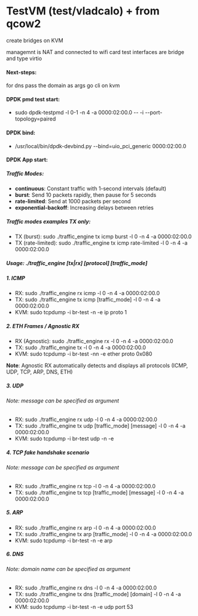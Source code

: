 # TestVM (test/vladcalo) + from qcow2
create bridges on KVM

managemnt is NAT and connected to wifi card
test interfaces are bridge and type virtio

#### Next-steps:
for dns pass the domain as args
go cli on kvm

#### DPDK pmd test start:
- sudo dpdk-testpmd -l 0-1 -n 4 -a 0000:02:00.0 -- -i --port-topology=paired

#### DPDK bind:
- /usr/local/bin/dpdk-devbind.py --bind=uio_pci_generic 0000:02:00.0

#### DPDK App start:

##### Traffic Modes:
- **continuous**: Constant traffic with 1-second intervals (default)
- **burst**: Send 10 packets rapidly, then pause for 5 seconds
- **rate-limited**: Send at 1000 packets per second
- **exponential-backoff**: Increasing delays between retries

##### Traffic modes examples TX only:
- TX (burst): sudo ./traffic_engine tx icmp burst -l 0 -n 4 -a 0000:02:00.0
- TX (rate-limited): sudo ./traffic_engine tx icmp rate-limited -l 0 -n 4 -a 0000:02:00.0

##### Usage: ./traffic_engine [tx|rx] [protocol] [traffic_mode]

##### 1. ICMP
- RX: sudo ./traffic_engine rx icmp -l 0 -n 4 -a 0000:02:00.0
- TX: sudo ./traffic_engine tx icmp [traffic_mode] -l 0 -n 4 -a 0000:02:00.0
- KVM: sudo tcpdump -i br-test -n -e ip proto 1

##### 2. ETH Frames / Agnostic RX
- RX (Agnostic): sudo ./traffic_engine rx -l 0 -n 4 -a 0000:02:00.0
- TX: sudo ./traffic_engine tx -l 0 -n 4 -a 0000:02:00.0
- KVM: sudo tcpdump -i br-test -nn -e ether proto 0x080

**Note**: Agnostic RX automatically detects and displays all protocols (ICMP, UDP, TCP, ARP, DNS, ETH)

##### 3. UDP 
###### Note: message can be specified as argument
- RX: sudo ./traffic_engine rx udp -l 0 -n 4 -a 0000:02:00.0
- TX: sudo ./traffic_engine tx udp [traffic_mode] [message] -l 0 -n 4 -a 0000:02:00.0
- KVM: sudo tcpdump -i br-test udp -n -e

##### 4. TCP fake handshake scenario 
###### Note: message can be specified as argument
- RX: sudo ./traffic_engine rx tcp -l 0 -n 4 -a 0000:02:00.0
- TX: sudo ./traffic_engine tx tcp [traffic_mode] [message] -l 0 -n 4 -a 0000:02:00.0

##### 5. ARP
- RX: sudo ./traffic_engine rx arp -l 0 -n 4 -a 0000:02:00.0
- TX: sudo ./traffic_engine tx arp [traffic_mode] -l 0 -n 4 -a 0000:02:00.0
- KVM: sudo tcpdump -i br-test -n -e arp

##### 6. DNS
###### Note: domain name can be specified as argument
- RX: sudo ./traffic_engine rx dns -l 0 -n 4 -a 0000:02:00.0
- TX: sudo ./traffic_engine tx dns [traffic_mode] [domain] -l 0 -n 4 -a 0000:02:00.0
- KVM: sudo tcpdump -i br-test -n -e udp port 53



